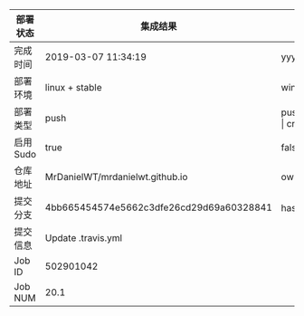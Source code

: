 部署状态 | 集成结果 | 参考值
---|---|---
完成时间 | 2019-03-07 11:34:19 | yyyy-mm-dd hh:mm:ss
部署环境 | linux + stable | window \| linux + stable
部署类型 | push | push \| pull_request \| api \| cron
启用Sudo | true | false \| true
仓库地址 | MrDanielWT/mrdanielwt.github.io | owner_name/repo_name
提交分支 | 4bb665454574e5662c3dfe26cd29d69a60328841 | hash 16位
提交信息 | Update .travis.yml |
Job ID   | 502901042 |
Job NUM  | 20.1 |
